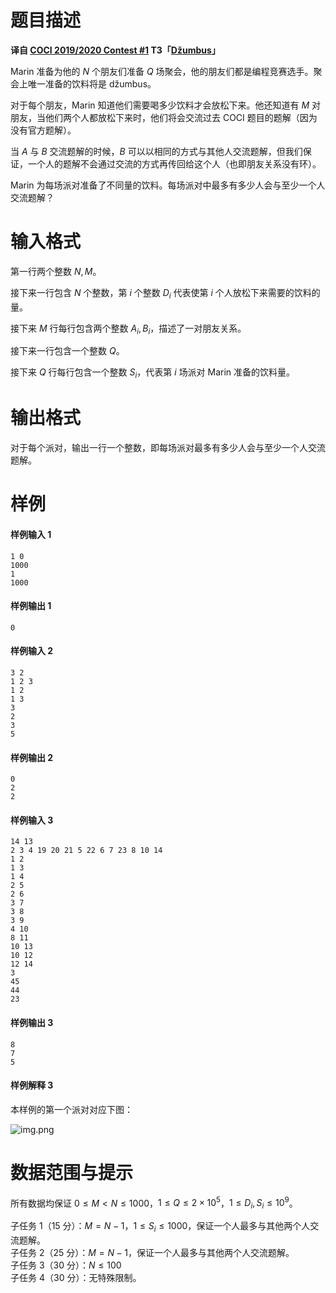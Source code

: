 
# 题目描述

**译自 [COCI 2019/2020 Contest #1](https://hsin.hr/coci/archive/2019_2020/) T3「[Džumbus](https://hsin.hr/coci/archive/2019_2020/contest1_tasks.pdf)」**

Marin 准备为他的 $N$ 个朋友们准备 $Q$ 场聚会，他的朋友们都是编程竞赛选手。聚会上唯一准备的饮料将是 džumbus。

对于每个朋友，Marin 知道他们需要喝多少饮料才会放松下来。他还知道有 $M$ 对朋友，当他们两个人都放松下来时，他们将会交流过去 COCI 题目的题解（因为没有官方题解）。

当 $A$ 与 $B$ 交流题解的时候，$B$ 可以以相同的方式与其他人交流题解，但我们保证，一个人的题解不会通过交流的方式再传回给这个人（也即朋友关系没有环）。

Marin 为每场派对准备了不同量的饮料。每场派对中最多有多少人会与至少一个人交流题解？

# 输入格式

第一行两个整数 $N,M$。

接下来一行包含 $N$ 个整数，第 $i$ 个整数 $D_i$ 代表使第 $i$ 个人放松下来需要的饮料的量。

接下来 $M$ 行每行包含两个整数 $A_i,B_i$，描述了一对朋友关系。

接下来一行包含一个整数 $Q$。

接下来 $Q$ 行每行包含一个整数 $S_i$，代表第 $i$ 场派对 Marin 准备的饮料量。

# 输出格式

对于每个派对，输出一行一个整数，即每场派对最多有多少人会与至少一个人交流题解。

# 样例

#### 样例输入 1
```plain
1 0
1000
1
1000
```

#### 样例输出 1
```plain
0
```

#### 样例输入 2
```plain
3 2
1 2 3
1 2
1 3
3
2
3
5
```

#### 样例输出 2
```plain
0
2
2
```

#### 样例输入 3
```plain
14 13
2 3 4 19 20 21 5 22 6 7 23 8 10 14
1 2
1 3
1 4
2 5
2 6
3 7
3 8
3 9
4 10
8 11
10 13
10 12
12 14
3
45
44
23
```

#### 样例输出 3
```plain
8
7
5
```

#### 样例解释 3
本样例的第一个派对对应下图：

![img.png](/source/loj/3229/img/aHR0cHM6Ly9sb2otaW1nLnVweXVuLm1lbmNpLm1lbXNldDAuY24vMjAxOS8xMi8yNi81ZTA0ZDBkN2EzOTMwLnBuZw==.png)

# 数据范围与提示

所有数据均保证 $0 \leq M < N \leq 1000$，$1 \leq Q \leq 2 \times 10^5$，$1 \leq D_i,S_i \leq 10^9$。

子任务 1（15 分）：$M=N-1$，$1 \leq S_i \leq 1000$，保证一个人最多与其他两个人交流题解。  
子任务 2（25 分）：$M=N-1$，保证一个人最多与其他两个人交流题解。  
子任务 3（30 分）：$N \leq 100$  
子任务 4（30 分）：无特殊限制。

